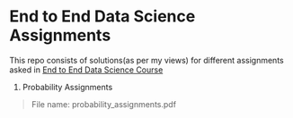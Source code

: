 # End to End Data Science Assignments

This repo consists of solutions(as per my views) for different assignments asked in [End to End Data Science Course](https://www.supervisedlearning.com/endtoendDS)

1. Probability Assignments

> File name: probability_assignments.pdf
